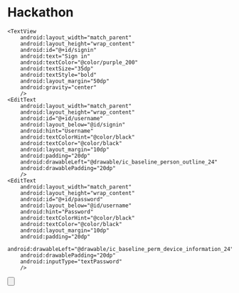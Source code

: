 # Hackathon

<?xml version="1.0" encoding="utf-8"?>
<RelativeLayout xmlns:android="http://schemas.android.com/apk/res/android"
    xmlns:app="http://schemas.android.com/apk/res-auto"
    xmlns:tools="http://schemas.android.com/tools"
    android:layout_width="match_parent"
    android:layout_height="match_parent"
    tools:context=".MainActivity">

    <TextView
        android:layout_width="match_parent"
        android:layout_height="wrap_content"
        android:id="@+id/signin"
        android:text="Sign in"
        android:textColor="@color/purple_200"
        android:textSize="35dp"
        android:textStyle="bold"
        android:layout_margin="50dp"
        android:gravity="center"
        />
    <EditText
        android:layout_width="match_parent"
        android:layout_height="wrap_content"
        android:id="@+id/username"
        android:layout_below="@id/signin"
        android:hint="Username"
        android:textColorHint="@color/black"
        android:textColor="@color/black"
        android:layout_margin="10dp"
        android:padding="20dp"
        android:drawableLeft="@drawable/ic_baseline_person_outline_24"
        android:drawablePadding="20dp"
        />
    <EditText
        android:layout_width="match_parent"
        android:layout_height="wrap_content"
        android:id="@+id/password"
        android:layout_below="@id/username"
        android:hint="Password"
        android:textColorHint="@color/black"
        android:textColor="@color/black"
        android:layout_margin="10dp"
        android:padding="20dp"
        android:drawableLeft="@drawable/ic_baseline_perm_device_information_24"
        android:drawablePadding="20dp"
        android:inputType="textPassword"
        />
   <Button
       android:layout_width="match_parent"
       android:layout_height="wrap_content"
       android:id="@+id/loginbtn"
       android:layout_below="@id/password"
       android:text="LOGIN"
       android:backgroundTint="@color/purple_200"
       android:layout_centerHorizontal="true"
       android:layout_margin="20dp"
       />
    <TextView
        android:layout_width="wrap_content"
        android:layout_height="wrap_content"
        android:id="@+id/forgotpass"
        android:layout_below="@id/loginbtn"
        android:text="Forgot Password?"
        android:textColor="@color/black"
        android:layout_centerHorizontal="true"
        android:layout_margin="20dp"
        />
    <TextView
        android:layout_width="wrap_content"
        android:layout_height="wrap_content"
        android:id="@+id/others"
        android:layout_below="@id/forgotpass"
        android:text="or sign in with"
        android:layout_centerHorizontal="true"
        android:gravity="center"
        />






